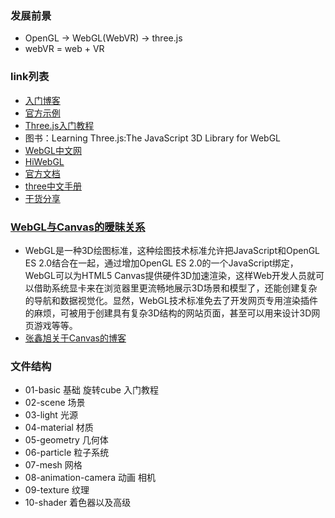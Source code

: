 ###  发展前景
+  OpenGL → WebGL(WebVR) → three.js
+  webVR = web + VR 

### link列表
+  [入门博客](http://blog.csdn.net/lijunfan1994/article/details/52370629)
+  [官方示例](https://threejs.org/examples/)
+  [Three.js入门教程](http://www.cnblogs.com/yiyezhai/category/447410.html)
+  图书：Learning Three.js:The JavaScript 3D Library for WebGL
+  [WebGL中文网](http://www.webglchina.cn/)
+  [HiWebGL](http://www.hiwebgl.com/)
+  [官方文档](https://threejs.org/docs/index.html#Manual/Introduction/Creating_a_scene)
+  [three中文手册](https://luo0412.github.io/luo-WebGL-ThreeJS/ThreeJS-Notes-doc/index.html)
+  [干货分享](http://blog.csdn.net/tencent_bugly/article/details/52414003)

### [WebGL与Canvas的暧昧关系](http://www.zhangxinxu.com/wordpress/2011/10/html5-canvas-webgl-css-shaders-glsl%E7%9A%84%E6%9A%A7%E6%98%A7%E5%85%B3%E7%B3%BB/)
+  WebGL是一种3D绘图标准，这种绘图技术标准允许把JavaScript和OpenGL ES 2.0结合在一起，通过增加OpenGL ES 2.0的一个JavaScript绑定，WebGL可以为HTML5 Canvas提供硬件3D加速渲染，这样Web开发人员就可以借助系统显卡来在浏览器里更流畅地展示3D场景和模型了，还能创建复杂的导航和数据视觉化。显然，WebGL技术标准免去了开发网页专用渲染插件的麻烦，可被用于创建具有复杂3D结构的网站页面，甚至可以用来设计3D网页游戏等等。
+  [张鑫旭关于Canvas的博客](http://www.zhangxinxu.com/wordpress/category/graphic/canvas-graphic/)

###  文件结构
+  01-basic 基础 旋转cube 入门教程
+  02-scene 场景
+  03-light 光源
+  04-material 材质
+  05-geometry 几何体
+  06-particle 粒子系统
+  07-mesh 网格
+  08-animation-camera 动画 相机
+  09-texture 纹理
+  10-shader 着色器以及高级








